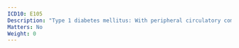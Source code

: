 ```yaml
---
ICD10: E105
Description: "Type 1 diabetes mellitus: With peripheral circulatory complications"
Matters: No
Weight: 0
---
```


